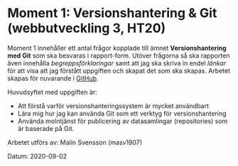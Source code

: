 # Moment 1: Versionshantering & Git (webbutveckling 3, HT20)

Moment 1 innehåller ett antal frågor kopplade till ämnet **Versionshantering med Git** som ska besvaras i rapport-form. 
Utöver frågorna så ska rapporten även innehålla *begreppsförklaringar* samt att jag ska skriva in endel *länkar* för att visa att jag förstått uppgiften och skapat det som ska skapas. Arbetet skapas för nuvarande i [GitHub](http://github.com).

Huvudsyftet med uppgiften är: 
* Att förstå varför versionshanteringssystem är mycket användbart 
* Lära mig hur jag kan använda Git som ett verktyg för versionshantering 
* Använda molntjänst för publicering av datasamlingar (repositories) som är baserade på Git. 

Arbetet utförs av: 
Malin Svensson (masv1907) 

Datum: 2020-09-02



